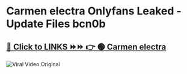 
 # Carmen electra Onlyfans Leaked - Update Files bcn0b

## <h2><a href="https://clipsfans.com/Carmen_electra&ref=git">🔗 Click to LINKS ⏩⏩ 👉 🟢 Carmen electra </a></h2>

<a href="https://clipsfans.com/Carmen_electra&ref=git" rel="nofollow" data-target="animated-image.originalLink"><img src="https://i.ibb.co.com/xMMVF88/686577567.gif" alt="Viral Video Original" style="max-width: 100%; display: inline-block;" data-target="animated-image.originalImage"></a>


